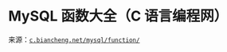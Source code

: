 # MySQL 函数大全（C 语言编程网）

来源：[`c.biancheng.net/mysql/function/`](http://c.biancheng.net/mysql/function/)